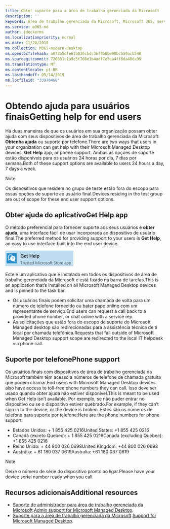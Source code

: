 ```yaml
---
title: Obter suporte para a área de trabalho gerenciada da Microsoft
description: ''
keywords: Área de trabalho gerenciada da Microsoft, Microsoft 365, serviço, documentação
ms.service: m365-md
author: jdeckerms
ms.localizationpriority: normal
ms.date: 11/28/2018
ms.collection: M365-modern-desktop
ms.openlocfilehash: a073a5dfe61b036cbdc3bf9b0be08bc559acb548
ms.sourcegitcommit: 720881c1a9c5f708e1b4adf7e5ea4ff8da48ea99
ms.translationtype: MT
ms.contentlocale: pt-BR
ms.lasthandoff: 05/14/2019
ms.locfileid: "33970468"
---
```

# <a name="getting-help-for-end-users"></a><span data-ttu-id="b736e-103">Obtendo ajuda para usuários finais</span><span class="sxs-lookup"><span data-stu-id="b736e-103">Getting help for end users</span></span>

<span data-ttu-id="b736e-104">Há duas maneiras de que os usuários em sua organização possam obter ajuda com seus dispositivos de área de trabalho gerenciada da Microsoft: **Obtenha ajuda** ou suporte por telefone.</span><span class="sxs-lookup"><span data-stu-id="b736e-104">There are two ways that users in your organization can get help with their Microsoft Managed Desktop devices: **Get Help** app, or phone support.</span></span> <span data-ttu-id="b736e-105">Ambas as opções de suporte estão disponíveis para os usuários 24 horas por dia, 7 dias por semana.</span><span class="sxs-lookup"><span data-stu-id="b736e-105">Both of these support options are available to users 24 hours a day, 7 days a week.</span></span> 
>[!NOTE]
><span data-ttu-id="b736e-106">Os dispositivos que residem no grupo de teste estão fora do escopo para essas opções de suporte ao usuário final.</span><span class="sxs-lookup"><span data-stu-id="b736e-106">Devices residing in the test group are out of scope for these end user support options.</span></span> 

## <a name="get-help-app"></a><span data-ttu-id="b736e-107">Obter ajuda do aplicativo</span><span class="sxs-lookup"><span data-stu-id="b736e-107">Get Help app</span></span>

<span data-ttu-id="b736e-108">O método preferencial para fornecer suporte aos seus usuários é **obter ajuda**, uma interface fácil de usar incorporada ao dispositivo de usuário final.</span><span class="sxs-lookup"><span data-stu-id="b736e-108">The preferred method for providing support to your users is **Get Help**, an easy to use interface built into the end user device.</span></span>  

![Obter ajuda](images/get-help.png)

<span data-ttu-id="b736e-110">Este é um aplicativo que é instalado em todos os dispositivos de área de trabalho gerenciada da Microsoft e está fixado na barra de tarefas.</span><span class="sxs-lookup"><span data-stu-id="b736e-110">This is an application that’s installed on all Microsoft Managed Desktop devices and is pinned to the task bar.</span></span> 

- <span data-ttu-id="b736e-111">Os usuários finais podem solicitar uma chamada de volta para um número de telefone fornecido ou bater papo online com um representante de serviço.</span><span class="sxs-lookup"><span data-stu-id="b736e-111">End users can request a call back to a provided phone number, or chat online with a service rep.</span></span>
- <span data-ttu-id="b736e-112">As solicitações que estão fora do escopo de suporte do Microsoft Managed desktop são redirecionadas para a assistência técnica de ti local por chamada telefônica.</span><span class="sxs-lookup"><span data-stu-id="b736e-112">Requests that fall outside of Microsoft Managed Desktop support scope are redirected to the local IT helpdesk via phone call.</span></span>  

## <a name="phone-support"></a><span data-ttu-id="b736e-113">Suporte por telefone</span><span class="sxs-lookup"><span data-stu-id="b736e-113">Phone support</span></span>

<span data-ttu-id="b736e-114">Os usuários finais com dispositivos de área de trabalho gerenciada da Microsoft também têm acesso a números de telefone de chamada gratuita que podem chamar.</span><span class="sxs-lookup"><span data-stu-id="b736e-114">End users with Microsoft Managed Desktop devices also have access to toll-free phone numbers they can call.</span></span> <span data-ttu-id="b736e-115">Isso deve ser usado quando obter ajuda não estiver disponível.</span><span class="sxs-lookup"><span data-stu-id="b736e-115">This is meant to be used when Get Help isn’t available.</span></span> <span data-ttu-id="b736e-116">Por exemplo, se não puder entrar no dispositivo ou se o dispositivo estiver quebrado.</span><span class="sxs-lookup"><span data-stu-id="b736e-116">For example, if they can’t sign in to the device, or the device is broken.</span></span> <span data-ttu-id="b736e-117">Estes são os números de telefone para suporte por telefone:</span><span class="sxs-lookup"><span data-stu-id="b736e-117">Here are the phone numbers for phone support:</span></span>

- <span data-ttu-id="b736e-118">Estados Unidos: + 1 855 425 0216</span><span class="sxs-lookup"><span data-stu-id="b736e-118">United States: +1 855 425 0216</span></span>
- <span data-ttu-id="b736e-119">Canadá (exceto Quebec): + 1 855 425 0216</span><span class="sxs-lookup"><span data-stu-id="b736e-119">Canada (excluding Quebec): +1 855 425 0216</span></span>
- <span data-ttu-id="b736e-120">Reino Unido: + 44 800 026 0698</span><span class="sxs-lookup"><span data-stu-id="b736e-120">United Kingdom: +44 800 026 0698</span></span>
- <span data-ttu-id="b736e-121">Austrália: + 61 180 037 0619</span><span class="sxs-lookup"><span data-stu-id="b736e-121">Australia: +61 180 037 0619</span></span>

>[!NOTE]
><span data-ttu-id="b736e-122">Deixe o número de série do dispositivo pronto ao ligar.</span><span class="sxs-lookup"><span data-stu-id="b736e-122">Please have your device serial number ready when you call.</span></span> 

## <a name="additional-resources"></a><span data-ttu-id="b736e-123">Recursos adicionais</span><span class="sxs-lookup"><span data-stu-id="b736e-123">Additional resources</span></span>
- <span data-ttu-id="b736e-124">[Suporte de administrador para área de trabalho gerenciada da Microsoft](admin-support.md).</span><span class="sxs-lookup"><span data-stu-id="b736e-124">[Admin support for Microsoft Managed Desktop](admin-support.md).</span></span> 
- <span data-ttu-id="b736e-125">[Suporte para a área de trabalho gerenciada da Microsoft](../service-description/support.md).</span><span class="sxs-lookup"><span data-stu-id="b736e-125">[Support for Microsoft Managed Desktop](../service-description/support.md).</span></span>
